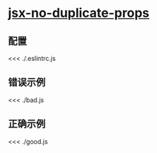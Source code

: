 # [jsx-no-duplicate-props](https://github.com/jsx-eslint/eslint-plugin-react/blob/master/docs/rules/jsx-no-duplicate-props.md)

## 配置

<<< ./.eslintrc.js

## 错误示例

<<< ./bad.js

## 正确示例

<<< ./good.js
